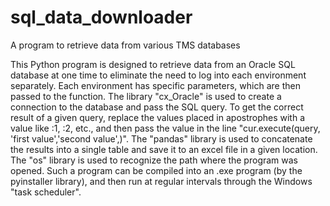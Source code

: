 # sql_data_downloader
A program to retrieve data from various TMS databases


This Python program is designed to retrieve data from an Oracle SQL database at one time to eliminate the need to log into each environment separately. Each environment has specific parameters, which are then passed to the function. 
The library "cx_Oracle" is used to create a connection to the database and pass the SQL query. To get the correct result of a given query, replace the values placed in apostrophes with a value like :1, :2, etc., and then pass the value in the line "cur.execute(query, 'first value','second value',)". The "pandas" library is used to concatenate the results into a single table and save it to an excel file in a given location. The "os" library is used to recognize the path where the program was opened. 
Such a program can be compiled into an .exe program (by the pyinstaller library), and then run at regular intervals through the Windows "task scheduler".
